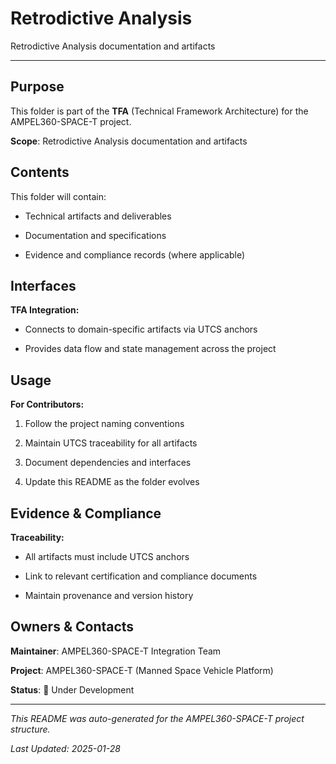 # Retrodictive Analysis

Retrodictive Analysis documentation and artifacts

---

## Purpose

This folder is part of the **TFA** (Technical Framework Architecture) for the AMPEL360-SPACE-T project.


**Scope**: Retrodictive Analysis documentation and artifacts


## Contents

This folder will contain:

- Technical artifacts and deliverables

- Documentation and specifications

- Evidence and compliance records (where applicable)


## Interfaces

**TFA Integration:**

- Connects to domain-specific artifacts via UTCS anchors

- Provides data flow and state management across the project


## Usage

**For Contributors:**

1. Follow the project naming conventions

2. Maintain UTCS traceability for all artifacts

3. Document dependencies and interfaces

4. Update this README as the folder evolves


## Evidence & Compliance

**Traceability:**

- All artifacts must include UTCS anchors

- Link to relevant certification and compliance documents

- Maintain provenance and version history


## Owners & Contacts

**Maintainer**: AMPEL360-SPACE-T Integration Team

**Project**: AMPEL360-SPACE-T (Manned Space Vehicle Platform)

**Status**: 🚧 Under Development


---


*This README was auto-generated for the AMPEL360-SPACE-T project structure.*

*Last Updated: 2025-01-28*
